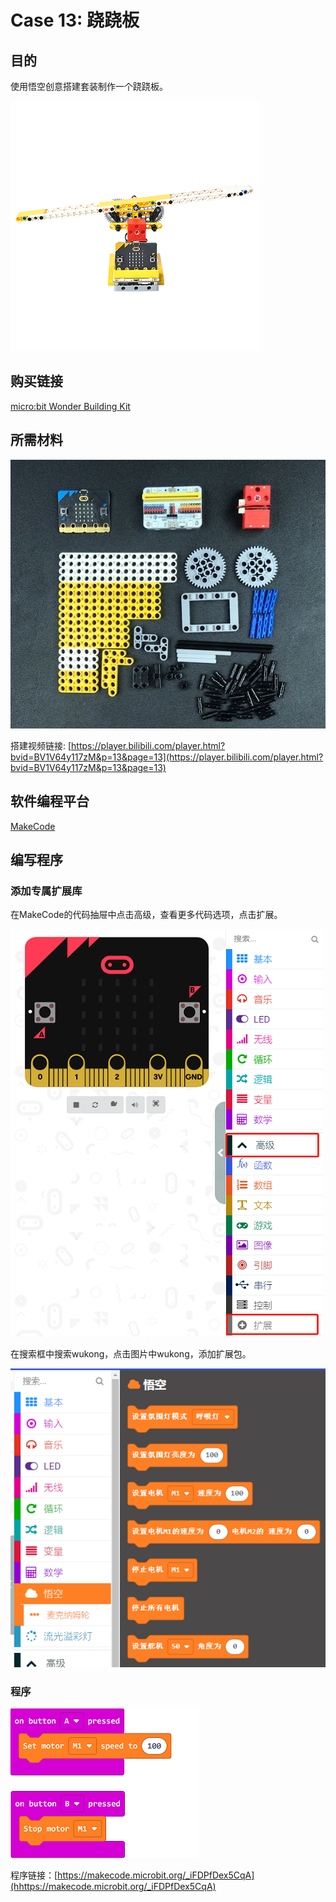 # Case 13: 跷跷板
## 目的
使用悟空创意搭建套装制作一个跷跷板。

![](./images/case-13-01.png)

## 购买链接

[micro:bit Wonder Building Kit](https://www.elecfreaks.com/micro-bit-wonder-building-kit-without-micro-bit-board.html)

## 所需材料

![](./images/case-13-02.png)

搭建视频链接:
[https://player.bilibili.com/player.html?bvid=BV1V64y117zM&p=13&page=13](https://player.bilibili.com/player.html?bvid=BV1V64y117zM&p=13&page=13)

## 软件编程平台

[MakeCode](https://makecode.microbit.org/)

## 编写程序
### 添加专属扩展库

在MakeCode的代码抽屉中点击高级，查看更多代码选项，点击扩展。

![](./images/case-01-03.png)

在搜索框中搜索wukong，点击图片中wukong，添加扩展包。

![](./images/case-01-04.png)





### 程序

![](./images/case-11-03.png)

程序链接：[https://makecode.microbit.org/_iFDPfDex5CqA](hhttps://makecode.microbit.org/_iFDPfDex5CqA)
